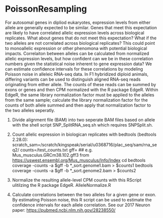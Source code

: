# PoissonResampling
For autosomal genes in dipliod eukaryotes, expression levels from either allele are generally expected to be similar. Genes that meet this expectation are likely to have correlated allelic expression levels across biological replicates. What about genes that do not meet this expectation? What if the two alleles are not correlated across biological replicates? This could point to monoallelic expression or other phenomona with potential biological impacts. Correlaiton between alleles can be calculated from normalized allelic expression levels, but how confident can we be in these correlation numbers given the statistical noise inherent to gene expression data? We can estimate confidence intervals for these correlations by modeling Poisson noise in alleleic RNA-seq data. 
In F1 hybridized diploid animals, differing variants can be used to distinguish aligned RNA-seq reads originating from either allele. The counts of these reads can be summed by exons or genes and then CPM normalized with the R package EdgeR. Within EdgeR, the same library normalization factor must be applied to the alleles from the same sample; calculate the library normalization factor for the counts of both allele summed and then apply that normalization factor to the two alleles seperatly. 
1) Divide alignment file (BAM) into two seperate BAM files based on allele with the shell script SNP_SplitRNA_seq.sh which requires SNPSplit.sh.
2) Count allelic expression in biologican replicates with bedtools (bedtools 2.28.0):
scratch_sam=/scratch/kingspeak/serial/u0368716/plac_seq/sam/rna_seq2/
counts=<path to counts directory>/test_counts.txt
gff=<path to gff3 file>  ## e.g. Mus_musculus.GRCm38.102.gff3 from https://uswest.ensembl.org/Mus_musculus/Info/Index
cd <directroy with allele split BAM files output by SNP_SplitRNA_seq.sh>
bedtools coverage -counts -a $gff -b *_sort.genome1.bam > $counts1
bedtools coverage -counts -a $gff -b *_sort.genome2.bam > $counts2
  
3) Normalize the resulting allele-level CPM counts with this RScript ulitilzing the R package EdgeR. AlleleNormalize.R
4) Calculate correlations between the two alleles for a given gene or exon. By estimating Poisson noise, this R script can be used to estimate the confidence intervals for each allele correlation. See our 2017 Neuron paper: https://pubmed.ncbi.nlm.nih.gov/28238550/


